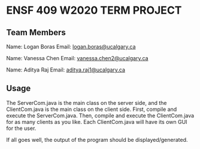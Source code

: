 # ENSF 409 W2020 TERM PROJECT

##  Team Members
Name: Logan Boras
Email: logan.boras@ucalgary.ca

Name: Vanessa Chen
Email: vanessa.chen2@ucalgary.ca

Name: Aditya Raj
Email: aditya.raj1@ucalgary.ca

## Usage

The ServerCom.java is the main class on the server side, and the ClientCom.java is the main class on the client side. First, compile and execute the ServerCom.java. Then, compile and execute the ClientCom.java for as many clients as you like. Each ClientCom.java will have its own GUI for the user.

If all goes well, the output of the program should be displayed/generated.

